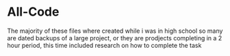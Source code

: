 # All-Code
The majority of these files where created while i was in high school so many are dated backups of a large project, 
or they are prodjects completing in a 2 hour period, this time included research on how to complete the task
